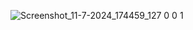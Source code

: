 ![Screenshot_11-7-2024_174459_127 0 0 1](https://github.com/Mufeedkm010/landing-page/assets/166125773/c60e3ca8-3753-419a-86ab-d30cd72fc9cc)

